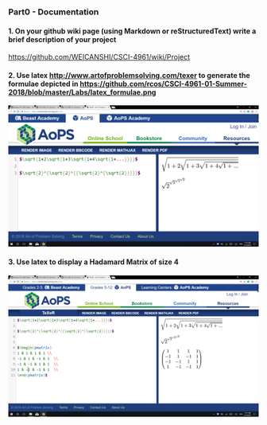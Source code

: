 ### Part0 - Documentation
#### 1. On your github wiki page (using Markdown or reStructuredText) write a brief description of your project
https://github.com/WEICANSHI/CSCI-4961/wiki/Project

#### 2. Use latex http://www.artofproblemsolving.com/texer to generate the formulae depicted in https://github.com/rcos/CSCI-4961-01-Summer-2018/blob/master/Labs/latex_formulae.png

![](./Image/LaTex.png)

#### 3. Use latex to display a Hadamard Matrix of size 4

![](./Image/LaTex2.png)
